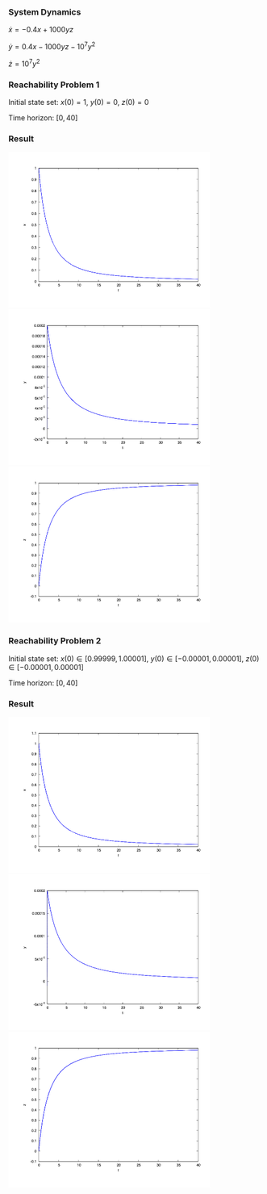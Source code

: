 ### System Dynamics

$\dot{x} = -0.4 x + 1000 y z$

$\dot{y} = 0.4 x - 1000 y z - 10^7 y^2$

$\dot{z} = 10^7 y^2$



### Reachability Problem 1

Initial state set: $x(0) = 1$, $y(0) =0$, $z(0) = 0$

Time horizon: $[0,40]$


### Result

<img src='../../../images/benchmarks/robertson_t_x_0.png' width='400'>

<img src='../../../images/benchmarks/robertson_t_y_0.png' width='400'>

<img src='../../../images/benchmarks/robertson_t_z_0.png' width='400'>



### Reachability Problem 2

Initial state set: $x(0) \in [0.99999,1.00001]$, $y(0) \in [-0.00001,0.00001]$, $z(0) \in [-0.00001,0.00001]$

Time horizon: $[0,40]$


### Result

<img src='../../../images/benchmarks/robertson_t_x_1.png' width='400'>

<img src='../../../images/benchmarks/robertson_t_y_1.png' width='400'>

<img src='../../../images/benchmarks/robertson_t_z_1.png' width='400'>
